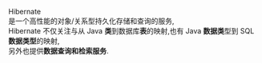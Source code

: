 Hibernate <br>
是一个高性能的对象/关系型持久化存储和查询的服务,<br>
Hibernate 不仅关注与从 Java **类**到数据库**表**的映射,也有 Java **数据类**型到 SQL **数据类型**的映射,<br>
另外也提供**数据查询和检索服务**.
